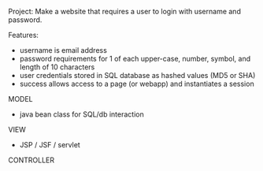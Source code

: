 Project:
Make a website that requires a user to login with username and password.

Features:
- username is email address
- password requirements for 1 of each upper-case, number, symbol, and length of 10 characters
- user credentials stored in SQL database as hashed values (MD5 or SHA)
- success allows access to a page (or webapp) and instantiates a session

MODEL
 - java bean class for SQL/db interaction
 
VIEW
 - JSP / JSF / servlet
 
CONTROLLER
